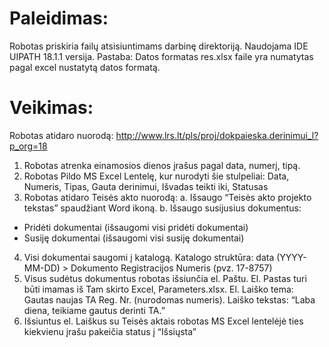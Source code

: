 # Paleidimas:
Robotas priskiria failų atsisiuntimams darbinę direktoriją.
Naudojama IDE UIPATH 18.1.1 versija.
Pastaba: Datos formatas res.xlsx faile yra numatytas pagal excel nustatytą datos formatą.

# Veikimas:
Robotas atidaro nuorodą:
http://www.lrs.lt/pls/proj/dokpaieska.derinimui_l?p_org=18
1. Robotas atrenka einamosios dienos įrašus pagal data, numerį, tipą.
2. Robotas Pildo MS Excel Lentelę, kur nurodyti šie stulpeliai: Data, Numeris, Tipas, Gauta derinimui, Išvadas teikti iki, Statusas
3. Robotas atidaro Teisės akto nuorodą:
a. Išsaugo “Teisės akto projekto tekstas” spaudžiant Word ikoną.
b. Išsaugo susijusius dokumentus:
  - Pridėti dokumentai (išsaugomi visi pridėti dokumentai)
  - Susiję dokumentai (išsaugomi visi susiję dokumentai)
4. Visi dokumentai saugomi į katalogą. Katalogo struktūra: data (YYYY-MM-DD) > Dokumento Registracijos Numeris (pvz. 17-8757)
5. Visus sudėtus dokumentus robotas išsiunčia el. Paštu. El. Pastas turi būti imamas iš Tam skirto Excel, Parameters.xlsx. El. Laiško tema: Gautas naujas TA Reg. Nr. (nurodomas numeris). Laiško tekstas: “Laba diena, teikiame gautus derinti TA.”
6. Išsiuntus el. Laiškus su Teisės aktais robotas MS Excel lentelėjė ties kiekvienu įrašu pakeičia status į “Išsiųsta” 
